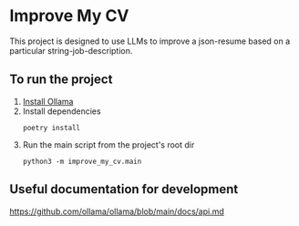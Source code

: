 # Improve My CV
This project is designed to use LLMs to improve a json-resume based on a particular string-job-description.

## To run the project
1. [Install Ollama](https://ollama.com/download)
2. Install dependencies
   ```
   poetry install
   ```
3. Run the main script from the project's root dir
   ```
   python3 -m improve_my_cv.main
   ```

## Useful documentation for development
https://github.com/ollama/ollama/blob/main/docs/api.md
